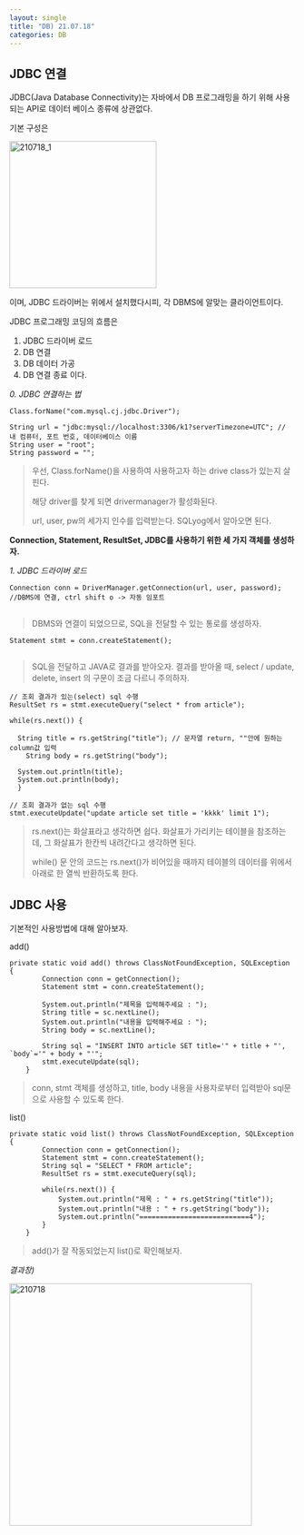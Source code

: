 ```yaml
---
layout: single
title: "DB) 21.07.18"
categories: DB
---
```


## JDBC 연결
JDBC(Java Database Connectivity)는 자바에서 DB 프로그래밍을 하기 위해 사용되는 API로 데이터 베이스 종류에 상관없다.

기본 구성은

<img width="259" alt="210718_1" src="https://user-images.githubusercontent.com/52832956/126060060-1ea8d488-d902-4ceb-946a-4c1b2023d11e.PNG">

이며, JDBC 드라이버는 위에서 설치했다시피, 각 DBMS에 알맞는 클라이언트이다.

JDBC 프로그래밍 코딩의 흐름은 
1. JDBC 드라이버 로드
2. DB 연결
3. DB 데이터 가공
4. DB 연결 종료 이다.

_0. JDBC 연결하는 법_
```
Class.forName("com.mysql.cj.jdbc.Driver"); 
		
String url = "jdbc:mysql://localhost:3306/k1?serverTimezone=UTC"; // 내 컴퓨터, 포트 번호, 데이터베이스 이름
String user = "root";
String password = "";
```
> 우선, Class.forName()을 사용하여 사용하고자 하는 drive class가 있는지 살핀다.
> 
> 해당 driver를 찾게 되면 drivermanager가 활성화된다.
> 
> url, user, pw의 세가지 인수를 입력받는다. SQLyog에서 알아오면 된다.

__Connection, Statement, ResultSet, JDBC를 사용하기 위한 세 가지 객체를 생성하자.__

_1. JDBC 드라이버 로드_
```
Connection conn = DriverManager.getConnection(url, user, password); //DBMS에 연결, ctrl shift o -> 자동 임포트
    
```
> 
> DBMS와 연결이 되었으므로, SQL을 전달할 수 있는 통로를 생성하자.
> 

```
Statement stmt = conn.createStatement();
    
```
> 
> SQL을 전달하고 JAVA로 결과를 받아오자. 결과를 받아올 때, select / update, delete, insert 의 구문이 조금 다르니 주의하자.
> 

```
// 조회 결과가 있는(select) sql 수행
ResultSet rs = stmt.executeQuery("select * from article");

while(rs.next()) {
			
  String title = rs.getString("title"); // 문자열 return, ""안에 원하는 column값 입력
	String body = rs.getString("body");
			
  System.out.println(title);
  System.out.println(body);			
  }
		
// 조회 결과가 없는 sql 수행
stmt.executeUpdate("update article set title = 'kkkk' limit 1");
```
> 
> rs.next()는 화살표라고 생각하면 쉽다. 화살표가 가리키는 테이블을 참조하는데, 그 화살표가 한칸씩 내려간다고 생각하면 된다.
> 
> while() 문 안의 코드는 rs.next()가 비어있을 때까지 테이블의 데이터를 위에서 아래로 한 열씩 반환하도록 한다.
> 
 

## JDBC 사용

기본적인 사용방법에 대해 알아보자.

add()

```
private static void add() throws ClassNotFoundException, SQLException {
		Connection conn = getConnection();
		Statement stmt = conn.createStatement();
		
		System.out.println("제목을 입력해주세요 : ");
		String title = sc.nextLine();
		System.out.println("내용을 입력해주세요 : ");
		String body = sc.nextLine();
		
		String sql = "INSERT INTO article SET title='" + title + "', `body`='" + body + "'";
		stmt.executeUpdate(sql);
	}
```
> 
> conn, stmt 객체를 생성하고, title, body 내용을 사용자로부터 입력받아 sql문으로 사용할 수 있도록 한다.
> 


list()

```
private static void list() throws ClassNotFoundException, SQLException {
		Connection conn = getConnection();
		Statement stmt = conn.createStatement();
		String sql = "SELECT * FROM article";
		ResultSet rs = stmt.executeQuery(sql);
		
		while(rs.next()) {
			System.out.println("제목 : " + rs.getString("title"));
			System.out.println("내용 : " + rs.getString("body"));
			System.out.println("===========================4");
		}
	}
```
>
> add()가 잘 작동되었는지 list()로 확인해보자.
> 

_결과창)_

<img width="427" alt="210718" src="https://user-images.githubusercontent.com/52832956/126060062-377dc8cf-f91f-493b-b8e7-2ce63bea41ab.PNG">





